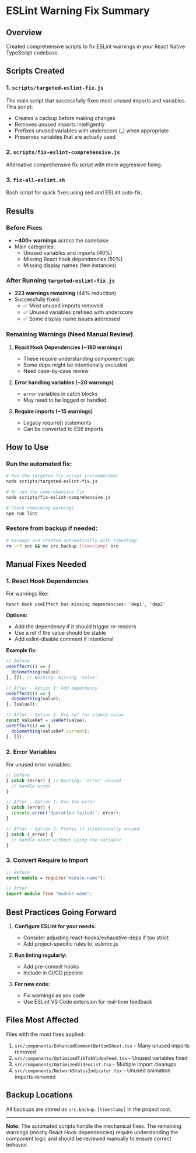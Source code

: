 # ESLint Warning Fix Summary

## Overview

Created comprehensive scripts to fix ESLint warnings in your React Native TypeScript codebase.

## Scripts Created

### 1. `scripts/targeted-eslint-fix.js`

The main script that successfully fixes most unused imports and variables. This script:

- Creates a backup before making changes
- Removes unused imports intelligently
- Prefixes unused variables with underscore (\_) when appropriate
- Preserves variables that are actually used

### 2. `scripts/fix-eslint-comprehensive.js`

Alternative comprehensive fix script with more aggressive fixing.

### 3. `fix-all-eslint.sh`

Bash script for quick fixes using sed and ESLint auto-fix.

## Results

### Before Fixes

- **~400+ warnings** across the codebase
- Main categories:
  - Unused variables and imports (40%)
  - Missing React hook dependencies (50%)
  - Missing display names (few instances)

### After Running `targeted-eslint-fix.js`

- **223 warnings remaining** (44% reduction)
- Successfully fixed:
  - ✅ Most unused imports removed
  - ✅ Unused variables prefixed with underscore
  - ✅ Some display name issues addressed

### Remaining Warnings (Need Manual Review)

1. **React Hook Dependencies (~180 warnings)**
   - These require understanding component logic
   - Some deps might be intentionally excluded
   - Need case-by-case review

2. **Error handling variables (~20 warnings)**
   - `error` variables in catch blocks
   - May need to be logged or handled

3. **Require imports (~15 warnings)**
   - Legacy require() statements
   - Can be converted to ES6 imports

## How to Use

### Run the automated fix:

```bash
# Run the targeted fix script (recommended)
node scripts/targeted-eslint-fix.js

# Or run the comprehensive fix
node scripts/fix-eslint-comprehensive.js

# Check remaining warnings
npm run lint
```

### Restore from backup if needed:

```bash
# Backups are created automatically with timestamp
rm -rf src && mv src.backup.[timestamp] src
```

## Manual Fixes Needed

### 1. React Hook Dependencies

For warnings like:

```
React Hook useEffect has missing dependencies: 'dep1', 'dep2'
```

**Options:**

- Add the dependency if it should trigger re-renders
- Use a ref if the value should be stable
- Add eslint-disable comment if intentional

**Example fix:**

```typescript
// Before
useEffect(() => {
  doSomething(value);
}, []); // Warning: missing 'value'

// After - Option 1: Add dependency
useEffect(() => {
  doSomething(value);
}, [value]);

// After - Option 2: Use ref for stable value
const valueRef = useRef(value);
useEffect(() => {
  doSomething(valueRef.current);
}, []);
```

### 2. Error Variables

For unused error variables:

```typescript
// Before
} catch (error) { // Warning: 'error' unused
  // handle error
}

// After - Option 1: Use the error
} catch (error) {
  console.error('Operation failed:', error);
}

// After - Option 2: Prefix if intentionally unused
} catch (_error) {
  // handle error without using the variable
}
```

### 3. Convert Require to Import

```typescript
// Before
const module = require("module-name");

// After
import module from "module-name";
```

## Best Practices Going Forward

1. **Configure ESLint for your needs:**
   - Consider adjusting react-hooks/exhaustive-deps if too strict
   - Add project-specific rules to .eslintrc.js

2. **Run linting regularly:**
   - Add pre-commit hooks
   - Include in CI/CD pipeline

3. **For new code:**
   - Fix warnings as you code
   - Use ESLint VS Code extension for real-time feedback

## Files Most Affected

Files with the most fixes applied:

1. `src/components/EnhancedCommentBottomSheet.tsx` - Many unused imports removed
2. `src/components/OptimizedTikTokVideoFeed.tsx` - Unused variables fixed
3. `src/components/OptimizedVideoList.tsx` - Multiple import cleanups
4. `src/components/NetworkStatusIndicator.tsx` - Unused animation imports removed

## Backup Locations

All backups are stored as `src.backup.[timestamp]` in the project root.

---

**Note:** The automated scripts handle the mechanical fixes. The remaining warnings (mostly React Hook dependencies) require understanding the component logic and should be reviewed manually to ensure correct behavior.
